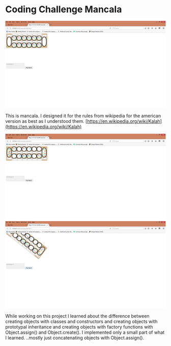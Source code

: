 # Coding Challenge Mancala
![alt text](screenshot1.png "The beginning of the game")

This is mancala. I designed it for the rules from wikipedia for the american version as best as I understood them.
[https://en.wikipedia.org/wiki/Kalah](https://en.wikipedia.org/wiki/Kalah)

![alt text](screenshot2.png "Mid-Game")
![alt text](screenshot3.png "Flipping the board")

While working on this project I learned about the difference between creating objects with classes and constructors and creating objects with prototypal inheritance and creating objects with factory functions with Object.assign() and Object.create(). I implemented only a small part of what I learned. ..mostly just concatenating objects with Object.assign().
